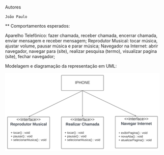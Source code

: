 Autores

    João Paulo

** Comportamentos esperados:

  Aparelho Telefônico: fazer chamada, receber chamada, encerrar chamada, enviar mensagem e receber mensagem;
  Reprodutor Musical: tocar música, ajustar volume, pausar música e parar música;
  Navegador na Internet: abrir navegador, navegar para (site), realizar pesquisa (termo), visualizar pagina (site), fechar navegador;
  
Modelagem e diagramação da representação em UML:

![DiagramaIphone](DiagramaIphone.png)
